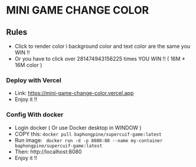 # MINI GAME CHANGE COLOR

## Rules
- Click to render color ì background color and text color are the same you WIN !!
- Or you have to click over 281474943156225 times YOU WIN !! ( 16M * 16M color )

### Deploy with Vercel
- Link:  https://mini-game-change-color.vercel.app
- Enjoy it !!

### Config With docker 
- Login docker ( Or use Docker desktop in WINDOW )
- COPY this:  ``` docker pull baphongpine/supercuif-game:latest  ```
- Run image: ```  docker run -d -p 8080:80 --name my-container baphongpine/supercuif-game:latest  ```
- Then: http://localhost:8080
- Enjoy it !!
